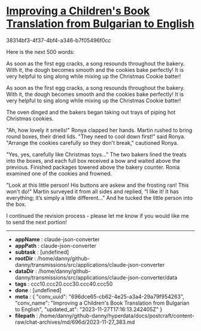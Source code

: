 # [Improving a Children's Book Translation from Bulgarian to English](https://claude.ai/chat/696dce65-cb62-4e25-a3a4-29a79f954263)

38314bf3-4f37-4bf4-a346-b7f05496f0cc

Here is the next 500 words:

As soon as the first egg cracks, a song resounds throughout the bakery. With it, the dough becomes smooth and the cookies bake perfectly! It is very helpful to sing along while mixing up the Christmas Cookie batter!   

As soon as the first egg cracks, a song resounds throughout the bakery. With it, the dough becomes smooth and the cookies bake perfectly! It is very helpful to sing along while mixing up the Christmas Cookie batter!


The oven dinged and the bakers began taking out trays of piping hot Christmas cookies.  

"Ah, how lovely it smells!" Ronya clapped her hands. Martin rushed to bring round boxes, their dried lids. "They need to cool down first!" said Ronya. "Arrange the cookies carefully so they don't break," cautioned Ronya.   

"Yes, yes, carefully like Christmas toys..." The two bakers lined the treats into the boxes, and each full box received a bow and waited above the previous. Finished packages towered above the bakery counter. Ronia examined one of the cookies and frowned. 

"Look at this little person! His buttons are askew and the frosting ran! This won't do!" Martin surveyed it from all sides and replied, “I like it! It has everything; it’s simply a little different...” And he tucked the little person into the box.

I continued the revision process - please let me know if you would like me to send the next portion!

---

* **appName** : claude-json-converter
* **appPath** : claude-json-converter
* **subtask** : [undefined]
* **rootDir** : /home/danny/github-danny/transmissions/src/applications/claude-json-converter
* **dataDir** : /home/danny/github-danny/transmissions/src/applications/claude-json-converter/data
* **tags** : ccc10.ccc20.ccc30.ccc40.ccc50
* **done** : [undefined]
* **meta** : {
  "conv_uuid": "696dce65-cb62-4e25-a3a4-29a79f954263",
  "conv_name": "Improving a Children's Book Translation from Bulgarian to English",
  "updated_at": "2023-11-27T17:16:13.242405Z"
}
* **filepath** : /home/danny/github-danny/hyperdata/docs/postcraft/content-raw/chat-archives/md/696d/2023-11-27_383.md